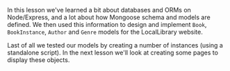 In this lesson we've learned a bit about databases and ORMs on Node/Express, and a lot about how Mongoose schema and models are defined. We then used this information to design and implement `Book`, `BookInstance`, `Author` and `Genre` models for the LocalLibrary website.

Last of all we tested our models by creating a number of instances (using a standalone script). In the next lesson we'll look at creating some pages to display these objects.
